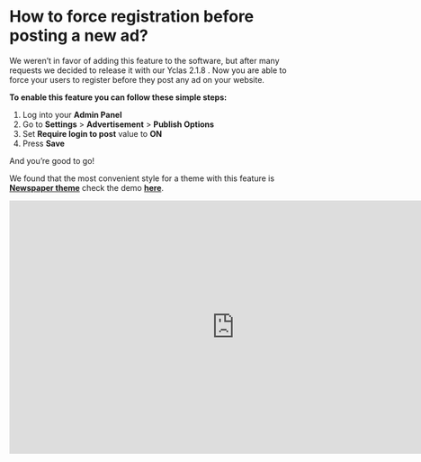# How to force registration before posting a new ad?

We weren’t in favor of adding this feature to the software, but after many requests we decided to release it with our Yclas 2.1.8 . Now you are able to force your users to register before they post any ad on your website.

**To enable this feature you can follow these simple steps:**

1.  Log into your  **Admin Panel**
2.  Go to  **Settings**  >  **Advertisement**  >  **Publish Options**
3.  Set  **Require login to post**  value to  **ON**
4.  Press  **Save**

And you’re good to go!

We found that the most convenient style for a theme with this feature is  **[Newspaper theme](https://selfhosted.yclas.com/themes/newspaper.html)**  check the demo  **[here](https://selfhosted.yclas.com/themes/demo/newspaper.html)**.

<iframe width="800" height="450" src="https://www.youtube.com/embed/_M-qwjL_82o" frameborder="0" allowfullscreen></iframe>
